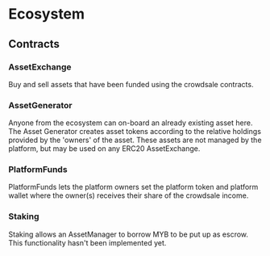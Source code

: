 # Ecosystem

## Contracts

### AssetExchange
Buy and sell assets that have been funded using the crowdsale contracts.

### AssetGenerator
Anyone from the ecosystem can on-board an already existing asset here. The Asset Generator creates asset tokens according to the relative holdings provided by the 'owners' of the asset. These assets are not managed by the platform, but may be used on any ERC20 AssetExchange.

### PlatformFunds
PlatformFunds lets the platform owners set the platform token and platform wallet where the owner(s) receives their share of the crowdsale income.

### Staking
Staking allows an AssetManager to borrow MYB to be put up as escrow. This functionality hasn't been implemented yet.
